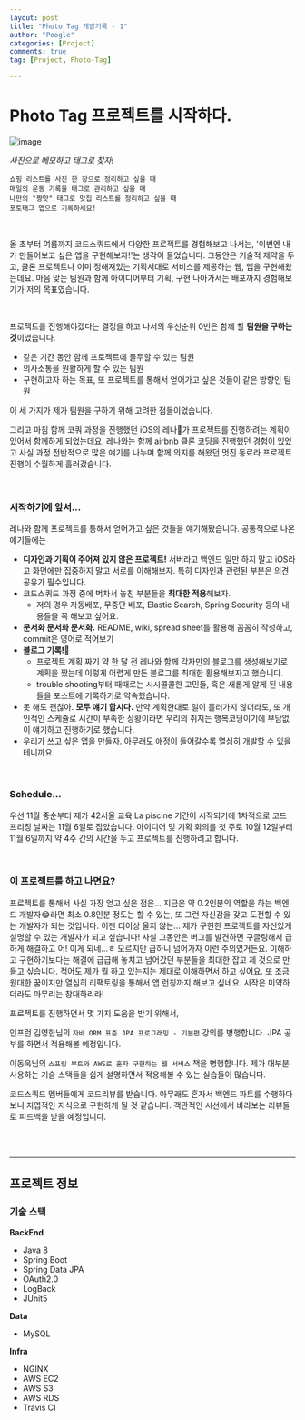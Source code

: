 ```yaml
---
layout: post
title: "Photo Tag 개발기록 - 1"
author: "Poogle"
categories: [Project]
comments: true
tag: [Project, Photo-Tag]

---
```


# Photo Tag 프로젝트를 시작하다.

![image](https://user-images.githubusercontent.com/58318786/97775214-520a7100-1ba2-11eb-81ed-58e0a1502d41.png)

*사진으로 메모하고 태그로 찾자!*
```
쇼핑 리스트를 사진 한 장으로 정리하고 싶을 때
매일의 운동 기록을 태그로 관리하고 싶을 때
나만의 "짱맛" 태그로 맛집 리스트를 정리하고 싶을 때
포토태그 앱으로 기록하세요!
```
<br>

올 초부터 여름까지 코드스쿼드에서 다양한 프로젝트를 경험해보고 나서는, '이번엔 내가 만들어보고 싶은 앱을 구현해보자!'는 생각이 들었습니다. 그동안은 기술적 제약을 두고, 클론 프로젝트나 이미 정해져있는 기획서대로 서비스를 제공하는 웹, 앱을 구현해왔는데요. 마음 맞는 팀원과 함께 아이디어부터 기획, 구현 나아가서는 배포까지 경험해보기가 저의 목표였습니다.

<br>

프로젝트를 진행해야겠다는 결정을 하고 나서의 우선순위 0번은 함께 할 **팀원을 구하는 것**이었습니다.

- 같은 기간 동안 함께 프로젝트에 몰두할 수 있는 팀원
- 의사소통을 원활하게 할 수 있는 팀원
- 구현하고자 하는 목표, 또 프로젝트를 통해서 얻어가고 싶은 것들이 같은 방향인 팀원

이 세 가지가 제가 팀원을 구하기 위해 고려한 점들이었습니다. 

그리고 마침 함께 코쿼 과정을 진행했던 iOS의 레나💜가 프로젝트를 진행하려는 계획이 있어서 함께하게 되었는데요. 레나와는 함께 airbnb 클론 코딩을 진행했던 경험이 있었고 사실 과정 전반적으로 많은 얘기를 나누며 함께 의지를 해왔던 멋진 동료라 프로젝트 진행이 수월하게 흘러갔습니다.

<br>


### 시작하기에 앞서...

레나와 함께 프로젝트를 통해서 얻어가고 싶은 것들을 얘기해봤습니다. 공통적으로 나온 얘기들에는

- **디자인과 기획이 주어져 있지 않은 프로젝트!** 서버라고 백엔드 일만 하지 말고 iOS라고 화면에만 집중하지 말고 서로를 이해해보자. 특히 디자인과 관련된 부분은 의견공유가 필수입니다.
- 코드스쿼드 과정 중에 벅차서 놓친 부분들을 **최대한 적용**해보자.
    - 저의 경우 자동배포, 무중단 배포, Elastic Search, Spring Security 등의 내용들을 꼭 해보고 싶어요.
- **문서화 문서화 문서화.** README, wiki, spread sheet를 활용해 꼼꼼히 작성하고, commit은 영어로 적어보기
- **블로그 기록!📝**
    - 프로젝트 계획 짜기 약 한 달 전 레나와 함께 각자만의 블로그를 생성해보기로 계획을 짰는데 이렇게 어렵게 만든 블로그를 최대한 활용해보자고 했습니다.
    - trouble shooting부터 때때로는 시시콜콜한 고민들, 혹은 새롭게 알게 된 내용들을 포스트에 기록하기로 약속했습니다.
- 못 해도 괜찮아. **모두 얘기 합시다.** 만약 계획한대로 일이 흘러가지 않더라도, 또 개인적인 스케쥴로 시간이 부족한 상황이라면 우리의 취지는 행복코딩이기에 부담없이 얘기하고 진행하기로 했습니다.
- 우리가 쓰고 싶은 앱을 만들자. 아무래도 애정이 들어갈수록 열심히 개발할 수 있을테니까요.

<br>


### Schedule...

우선 11월 중순부터 제가 42서울 교육 La piscine 기간이 시작되기에 1차적으로 코드 프리징 날짜는 11월 6일로 잡았습니다. 아이디어 및 기획 회의를 첫 주로 10월 12일부터 11월 6일까지 약 4주 간의 시간을 두고 프로젝트를 진행하려고 합니다. 

<br>


### 이 프로젝트를 하고 나면요?

프로젝트를 통해서 사실 가장 얻고 싶은 점은... 지금은 약 0.2인분의 역할을 하는 백엔드 개발자😂라면 최소 0.8인분 정도는 할 수 있는, 또 그런 자신감을 갖고 도전할 수 있는 개발자가 되는 것입니다. 이젠 더이상 울지 않는... 제가 구현한 프로젝트를 자신있게 설명할 수 있는 개발자가 되고 싶습니다! 사실 그동안은 버그를 발견하면 구글링해서 급하게 해결하고 어! 이게 되네...ㅎ 모르지만 급하니 넘어가자 이런 주의였거든요.  이해하고 구현하기보다는 해결에 급급해 놓치고 넘어갔던 부분들을 최대한 잡고 제 것으로 만들고 싶습니다. 적어도 제가 뭘 하고 있는지는 제대로 이해하면서 하고 싶어요. 또 조금 원대한 꿈이지만 열심히 리팩토링을 통해서 앱 런칭까지 해보고 싶네요. 시작은 미약하더라도 마무리는 창대하리라!

프로젝트를 진행하면서 몇 가지 도움을 받기 위해서,

인프런 김영한님의 `자바 ORM 표준 JPA 프로그래밍 - 기본편` 강의를 병행합니다. JPA 공부를 하면서 적용해볼 예정입니다.

이동욱님의 `스프링 부트와 AWS로 혼자 구현하는 웹 서비스` 책을 병행합니다. 제가 대부분 사용하는 기술 스택들을 쉽게 설명하면서 적용해볼 수 있는 실습들이 많습니다.

코드스쿼드 멤버들에게 코드리뷰를 받습니다. 아무래도 혼자서 백엔드 파트를 수행하다 보니 지엽적인 지식으로 구현하게 될 것 같습니다. 객관적인 시선에서 바라보는 리뷰들로 피드백을 받을 예정입니다.

<br>
<br>

---
## 프로젝트 정보

### 기술 스택

**BackEnd**

- Java 8
- Spring Boot
- Spring Data JPA
- OAuth2.0
- LogBack
- JUnit5

**Data**

- MySQL

**Infra**

- NGINX
- AWS EC2
- AWS S3
- AWS RDS
- Travis CI
